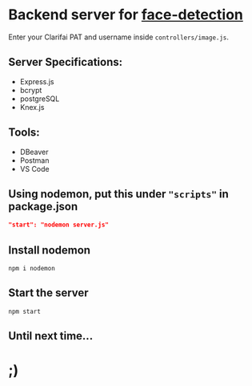 # Backend server for [face-detection](https://github.com/skywalkerSam/face-detection)

Enter your Clarifai PAT and username inside `controllers/image.js`.

## Server Specifications:
- Express.js
- bcrypt
- postgreSQL
- Knex.js

## Tools:
- DBeaver
- Postman
- VS Code

## Using nodemon, put this under `"scripts"` in package.json

```json
"start": "nodemon server.js"
```

## Install nodemon
```shell
npm i nodemon
```

## Start the server
```shell
npm start
```

## Until next time...

# ;)
